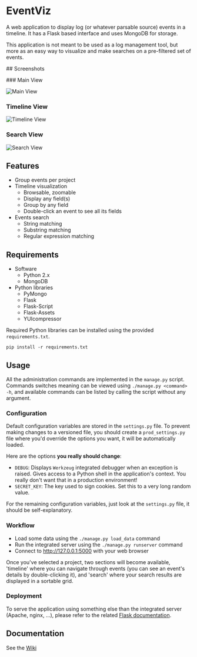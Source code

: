 # EventViz

A web application to display log (or whatever parsable source) events in a timeline. It has a Flask based interface
and uses MongoDB for storage.

This application is not meant to be used as a log management tool, but more as an easy way to visualize and
make searches on a pre-filtered set of events.

## Screenshots

### Main View

![Main View](http://img845.imageshack.us/img845/7219/o0au.png "Main View")

### Timeline View

![Timeline View](http://img22.imageshack.us/img22/5413/akxz.png "Timeline View")

### Search View

![Search View](http://img713.imageshack.us/img713/6708/qtl4.png "Search View")

## Features

* Group events per project
* Timeline visualization
  * Browsable, zoomable
  * Display any field(s)
  * Group by any field
  * Double-click an event to see all its fields
* Events search
  * String matching
  * Substring matching
  * Regular expression matching

## Requirements

* Software
  * Python 2.x
  * MongoDB
* Python libraries
  * PyMongo
  * Flask
  * Flask-Script
  * Flask-Assets
  * YUIcompressor

Required Python libraries can be installed using the provided `requirements.txt`.

    pip install -r requirements.txt

## Usage

All the administration commands are implemented in the `manage.py` script. Commands switches meaning can
be viewed using `./manage.py <command> -h`, and available commands can be listed by calling the script
without any argument.

### Configuration

Default configuration variables are stored in the `settings.py` file. To prevent making changes to a versioned file,
you should create a `prod_settings.py` file where you'd override the options you want, it will be automatically loaded.

Here are the options **you really should change**:

* `DEBUG`: Displays `Werkzeug` integrated debugger when an exception is raised. Gives access to a Python shell
in the application's context. You really don't want that in a production environment!
* `SECRET_KEY`: The key used to sign cookies. Set this to a very long random value.

For the remaining configuration variables, just look at the `settings.py` file, it should be self-explanatory.

### Workflow

* Load some data using the `./manage.py load_data` command
* Run the integrated server using the `./manage.py runserver` command
* Connect to http://127.0.0.1:5000 with your web browser

Once you've selected a project, two sections will become available, 'timeline' where you can navigate through events (you can
see an event's details by double-clicking it), and 'search' where your search results are displayed in a sortable grid.

### Deployment

To serve the application using something else than the integrated server (Apache, nginx, ...), please refer to
the related [Flask documentation](http://flask.pocoo.org/docs/deploying/).

## Documentation


See the [Wiki](https://github.com/mattoufoutu/EventViz/wiki)
